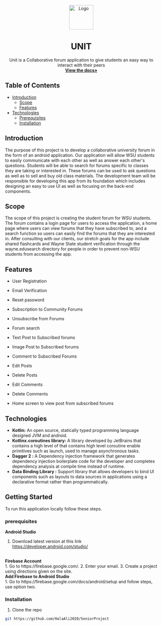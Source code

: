 <!-- PROJECT LOGO -->
<br />
<p align="center">
  <a href="https://github.com/github_username/repo">
    <img src="images/logo.png" alt="Logo" width="80" height="80">
  </a>

  <h1 align="center">UNIT</h1>

  <p align="center">
    Unit is a Collaborative forum application to give students an easy way to interact with their peers 
    <br />
    <a href="https://github.com/HalaAli2020/SeniorProject"><strong>View the docs»</strong></a>
  </p>
</p>

<!-- TABLE OF CONTENTS -->
## Table of Contents

* [Introduction](#Introduction)
  * [Scope](#Scope)
  * [Features](#Features)
* [Technologies](#Technologies)
  * [Prerequisites](#prerequisites)
  * [Installation](#installation)


<!-- ABOUT THE PROJECT -->
## Introduction 
The purpose of this project is to develop a collaborative university forum in the form of an android application. 
Our application will allow WSU students to easily communicate with each other as well as answer each other's questions. 
Students will be able to search for forums specific to classes they are taking or interested in. 
These forums can be used to ask questions as well as to sell and buy old class materials. 
The development team will be responsible for developing this app from its foundation which includes designing an easy to use UI as 
well as focusing on the back-end components. 

## Scope
The scope of this project is creating the student forum for WSU students. The forum contains a login page for users to
access the application, a home page where users can view forums that they have subscribed to, and a search function so users 
can easily find the forums that they are interested in. After consulting with our clients, our stretch goals for the app 
include shared flashcards and Wayne State student verification through the wayne.edusearch directory for people in order to prevent 
non-WSU students from accessing the app. 

## Features
* []()User Registration  

* []()Email Verification  

* []()Reset password  

* []()Subscription to Community Forums  

* []()Unsubscribe from Forums 

* []()Forum search  

* []()Text Post to Subscribed forums  

* []()Image Post to Subscribed forums  

* []()Comment to Subscribed Forums  

* []()Edit Posts  

* []()Delete Posts 

* []()Edit Comments  

* []()Delete Comments  

* []()Home screen to view post from subscribed forums  
 



## Technologies

* []()<strong> Kotlin:</strong> An open source, statically typed programming language designed JVM and android.  
* []() <strong>Kotlinx.coroutines library:</strong> A library developed by JetBrains that contains a high level of that contains high level 
coroutine enable primitives such as launch, used to manage asynchronous tasks.  
* []()<strong> Dagger 2 :</strong> A Dependency injection framework that generates dependency injection boilerplate code for 
the developer and completes dependency analysis at compile time instead of runtime.  
* []()<strong> Data Binding Library :</strong> Support library that allows developers to bind UI components such as layouts to data sources in applications
using a declarative format rather than programmatically. 



<!-- GETTING STARTED -->
## Getting Started

To run this application locally follow these steps.

### prerequisites
<strong>Android Studio </strong> <br>
1. Download latest version at this link https://developer.android.com/studio/ 
<br>
<strong>Firebase Account</strong> <br>
1. Go to https://firebase.google.com/. 
2. Enter your email.  
3. Create a project using directions given on the site.  
<br/>
<strong>Add Firebase to Android Studio</strong> <br>
1. Go to https://firebase.google.com/docs/android/setup and follow steps, use option two. 


### Installation
1. Clone the repo
```sh
git https://github.com/HalaAli2020/SeniorProject
```
